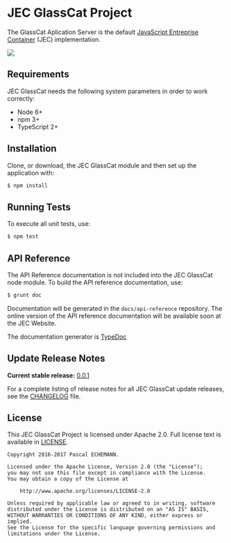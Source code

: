 # JEC GlassCat Project

The GlassCat Aplication Server is the default [JavaScript Entreprise Container][jec-url] (JEC) implementation.

[![][jec-logo]][jec-url]

## Requirements

JEC GlassCat needs the following system parameters in order to work correctly:

- Node 6+
- npm 3+
- TypeScript 2+

## Installation

Clone, or download, the JEC GlassCat module and then set up the application with:

```bash
$ npm install
```

## Running Tests

To execute all unit tests, use:

```bash
$ npm test
```

## API Reference

The API Reference documentation is not included into the JEC GlassCat node module. To build the API reference documentation, use:

```bash
$ grunt doc
```

Documentation will be generated in the `docs/api-reference` repository.
The online version of the  API reference documentation will be available soon at the JEC Website.

The documentation generator is [TypeDoc](http://typedoc.org/)

## Update Release Notes

**Current stable release:** [0.0.1](CHANGELOG.md#jec-glasscat-0.0.1)
 
For a complete listing of release notes for all JEC GlassCat update releases, see the [CHANGELOG](CHANGELOG.md) file. 

## License
This JEC GlassCat Project is licensed under Apache 2.0. Full license text is available in [LICENSE](LICENSE).

```
Copyright 2016-2017 Pascal ECHEMANN.

Licensed under the Apache License, Version 2.0 (the "License");
you may not use this file except in compliance with the License.
You may obtain a copy of the License at

    http://www.apache.org/licenses/LICENSE-2.0

Unless required by applicable law or agreed to in writing, software
distributed under the License is distributed on an "AS IS" BASIS,
WITHOUT WARRANTIES OR CONDITIONS OF ANY KIND, either express or implied.
See the License for the specific language governing permissions and
limitations under the License.
```

[jec-url]: https://github.com/pechemann/JEC
[jec-logo]: https://raw.githubusercontent.com/pechemann/JEC/master/assets/jec-logos/jec-logo.png